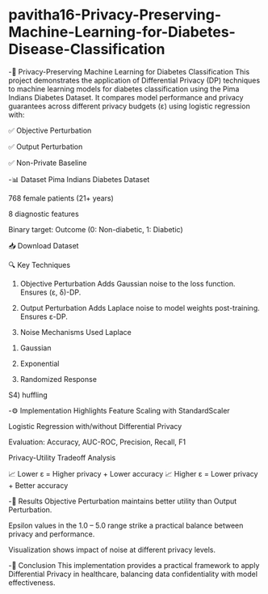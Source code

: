 # pavitha16-Privacy-Preserving-Machine-Learning-for-Diabetes-Disease-Classification

-🔐 Privacy-Preserving Machine Learning for Diabetes Classification
This project demonstrates the application of Differential Privacy (DP) techniques to machine learning models for diabetes classification using the Pima Indians Diabetes Dataset. It compares model performance and privacy guarantees across different privacy budgets (ε) using logistic regression with:

✅ Objective Perturbation

✅ Output Perturbation

✅ Non-Private Baseline

-📊 Dataset
Pima Indians Diabetes Dataset

768 female patients (21+ years)

8 diagnostic features

Binary target: Outcome (0: Non-diabetic, 1: Diabetic)

📥 Download Dataset

🔍 Key Techniques
1. Objective Perturbation
Adds Gaussian noise to the loss function. Ensures (ε, δ)-DP.

2. Output Perturbation
Adds Laplace noise to model weights post-training. Ensures ε-DP.

3. Noise Mechanisms Used
Laplace

1) Gaussian

2) Exponential

3) Randomized Response

S4) huffling

-⚙️ Implementation Highlights
Feature Scaling with StandardScaler

Logistic Regression with/without Differential Privacy

Evaluation: Accuracy, AUC-ROC, Precision, Recall, F1

Privacy-Utility Tradeoff Analysis

📈 Lower ε = Higher privacy + Lower accuracy
📈 Higher ε = Lower privacy + Better accuracy

-📌 Results
Objective Perturbation maintains better utility than Output Perturbation.

Epsilon values in the 1.0 – 5.0 range strike a practical balance between privacy and performance.

Visualization shows impact of noise at different privacy levels.

-🧠 Conclusion
This implementation provides a practical framework to apply Differential Privacy in healthcare, balancing data confidentiality with model effectiveness.
